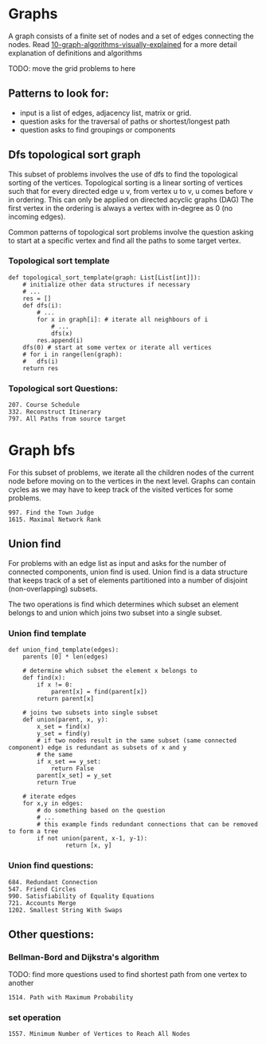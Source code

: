 # Graphs
A graph consists of a finite set of nodes and a set of edges connecting the nodes.
Read [10-graph-algorithms-visually-explained](https://towardsdatascience.com/10-graph-algorithms-visually-explained-e57faa1336f3)
for a more detail explanation of definitions and algorithms

TODO: move the grid problems to here

## Patterns to look for:
- input is a list of edges, adjacency list, matrix or grid.
- question asks for the traversal of paths or shortest/longest path
- question asks to find groupings or components 

## Dfs topological sort graph
This subset of problems involves the use of dfs to find the topological sorting of the vertices.
Topological sorting is a linear sorting of vertices such that for every directed edge
u v, from vertex u to v, u comes before v in ordering. This can only be applied on directed acyclic graphs (DAG) 
The first vertex in the ordering is always a vertex with in-degree as 0 (no incoming edges). 

Common patterns of topological sort problems involve the question asking to start at a specific 
vertex and find all the paths to some target vertex.

### Topological sort template
```pydocstring
def topological_sort_template(graph: List[List[int]]):
    # initialize other data structures if necessary
    # ...
    res = []
    def dfs(i):
        # ... 
        for x in graph[i]: # iterate all neighbours of i
            # ...
            dfs(x)
        res.append(i)
    dfs(0) # start at some vertex or iterate all vertices
    # for i in range(len(graph):
    #   dfs(i)
    return res
```         

### Topological sort Questions:
```
207. Course Schedule
332. Reconstruct Itinerary
797. All Paths from source target
```

# Graph bfs
For this subset of problems, we iterate all the children nodes of the current node
before moving on to the vertices in the next level. Graphs can contain cycles
as we may have to keep track of the visited vertices for some problems.

```
997. Find the Town Judge
1615. Maximal Network Rank
```

## Union find
For problems with an edge list as input and asks for the number of connected components,
union find is used. Union find is a data structure that keeps track of a set of 
elements partitioned into a number of disjoint (non-overlapping) subsets.

The two operations is find which determines which subset an element belongs to
and union which joins two subset into a single subset.

### Union find template
```pydocstring
def union_find_template(edges):
    parents [0] * len(edges)
    
    # determine which subset the element x belongs to
    def find(x):
        if x != 0:
            parent[x] = find(parent[x])
        return parent[x]
    
    # joins two subsets into single subset
    def union(parent, x, y):
        x_set = find(x)
        y_set = find(y)
        # if two nodes result in the same subset (same connected component) edge is redundant as subsets of x and y
        # the same
        if x_set == y_set:
            return False
        parent[x_set] = y_set
        return True
    
    # iterate edges
    for x,y in edges:
        # do something based on the question
        # ...
        # this example finds redundant connections that can be removed to form a tree
        if not union(parent, x-1, y-1):
                return [x, y]
```

### Union find questions:
```
684. Redundant Connection
547. Friend Circles
990. Satisfiability of Equality Equations
721. Accounts Merge
1202. Smallest String With Swaps
```

## Other questions:

### Bellman-Bord and Dijkstra's algorithm
TODO: find more questions
used to find shortest path from one vertex to another
```
1514. Path with Maximum Probability

```

### set operation
```
1557. Minimum Number of Vertices to Reach All Nodes
```
